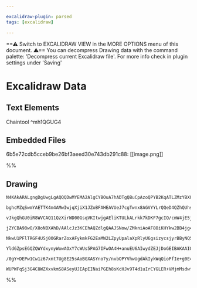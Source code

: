 ```yaml
---

excalidraw-plugin: parsed
tags: [excalidraw]

---
```

==⚠  Switch to EXCALIDRAW VIEW in the MORE OPTIONS menu of this document. ⚠== You can decompress Drawing data with the command palette: 'Decompress current Excalidraw file'. For more info check in plugin settings under 'Saving'


# Excalidraw Data
## Text Elements
Chaintool ^mh1QGUG4

## Embedded Files
6b5e72cdb5cceb9be26bf3aeed30e743db291c88: [[image.png]]

%%
## Drawing
```compressed-json
N4KAkARALgngDgUwgLgAQQQDwMYEMA2AlgCYBOuA7hADTgQBuCpAzoQPYB2KqATLZMzYBXUtiRoIACyhQ4zZAHoFAc0JRJQgEYA6bGwC2CgF7N6hbEcK4OCtptbErHALRY8RMpWdx8Q1TdIEfARcZgRmBShcZQUebQBWbR4aOiCEfQQOKGZuAG1wMFAwYuh4cXQoLCgU4shGFnYuNABGADZ+EvrWTgA5TjFuAA4eAE4ABgAWCYBmAHZ2gshCDmIs

bghcMZqSwmYAETTK4m4AMwIwjqXjiX1JZoBFAHEAVUeJ7cgTwnx8AGVYYLrQQeD4QZhQUhsADWCAA6iR1Nw+IswRDoQh/jBARJgSRQZC/JIOOEci1LhA2HBcNg1DBuM0xmNydZlNjUEyUZhuM4ePNyXS0M5mrNEs05vFmiNBtNWhMePFZoNyeDITCAMJsfBsUjrADEzQQBoNoM01KhygJKw1Wp1Egh1mYVMCWVBFARkm44200xGvomg2aPDGzWFk

vJkgQhGU0iR8WVCAQ11QzXirWD00GsqVKItwjgAEliKTULkALrkk7kDKF7gcIQ/cmW4jE5jFusNlGaYQrACiwQyWWLZfJQjgxFwR3ps1GE1ac9mKbT5KIHChtfr+GXbGwMKTZ3wFxRJ04UF+hCM5SDFZPADFcPpvgLUHGUZVMNUJGrJLhllA2Jr8UoAAVKp1i/H8sn/fBQTfKAAEEiGUJp0GCE5qnJeooHMAgEKjZDoEpUE9CyCCmBrNB203FFtS

jZYCBA98wO/X8oNBXAhD/AAlcJz3KCEhAQZdlgQAAJSNow/ZMkniAoAF8OiKHYkw2BB4jg4gekeKEAC1CDGZxJBOZpnhOaYxgATREmCynWQh9GiJByS5QURlabRZjGWZZlcngfQVaVpn5bkF20EZxU81pRh9CZ4kClE3WIRE0AlZptADBUM1c6ZYraBZaikcSYzQCY2mZDhWXKDl8pVdFrW1dZ7Q4R1cGddDOzNXMhCtTV6rtcgmqdTI2vyr4fkx

NkwU1PFlTRGF4USj00GRarZoxAFykmkFG2EaMW2LZpyUpalaXpRlyU6gsizycsjyrBByNQSjyWWVZnPQXBmnxbtmxJdcO2qhMkwDf1ItTbN8q6RpuBfCGmG6Dg+g4AYWilINeRGHhwZ2fZDkTU5zkEztvr7dIhrbDcRzHCc8ZaacRlnDzUzRoTVz+qj8q1HcadQfdDxWichGLCBEBWZZlFBUb7uU1pNHiBBp2wYhZewMRNBGTQEB4GXTNwQGzPlm

YldGZpsEGQZQWYdxynyWowAOxY7cWUs5PAG7IFwOA4H+anuEU6AIwydZEJjDoGEIBAKAAIQ6ps6ttdBdROJPk+2CBsBEVr80qfR/lVBA471I1DUcgo04zoas/SaOd067qbQa/rmta1P09ITPs5vb4/nWoEpuOUPW/b9Jc/Reakt4Afy6ySuc9W8aNtxfvS8Hivs84naiV+sll6nqAZ4AeSpGlYFOqrIBX6eO9ve9H2hye29X9IbxPM8LyRM+y4fy

/0gY+DEPw1Cw1z67xnt7Ug8E25sAoBGXASYno7y/nvbOPYVhwUgdAkIykWqQioPfIe+g0E4KAjZCQTZU6W0hD8AAGtDEYMMBDYEofgcy3ASpuUzPKZo0oGTxFnCMUORh/z6F9iiegBABL0jkngx++h15dR+q2dYZDQ4WhIK/S8H9VHEH+AgOAd9S5aIALJsFWCg3Amhgh7gJio0gJAC5oEUpASOmplKkGUKaAAFDwYU1BeA+L8bMXxYwEgAEpQTc

WUPWFqSj3G4C8WZXxvkmS8ASeyUJEApEINaiPGEh8sKcHJv9T4d1uIrCYGLER+VMjmMsdwfihN8rYCIHotA9TyQcHvHxUgAlDocRXF0gSmSSh2AAFYIGwNkX4HS4DGNMR0ix3NeYNPdhMwgjAgKsQca+Eh6AwjBFWZwIigs/z6GIYgNmW4uZWIPMsyA+BQjwVWeszZj0NwuzAPJOgktizAFkiAWSQA==
```
%%